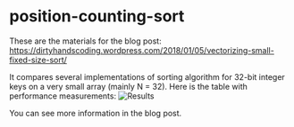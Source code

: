 # position-counting-sort

These are the materials for the blog post:
  https://dirtyhandscoding.wordpress.com/2018/01/05/vectorizing-small-fixed-size-sort/

It compares several implementations of sorting algorithm for 32-bit integer keys on a very small array (mainly N = 32).
Here is the table with performance measurements:
![Results](https://dirtyhandscoding.files.wordpress.com/2018/01/table_screenshot.png)

You can see more information in the blog post.

